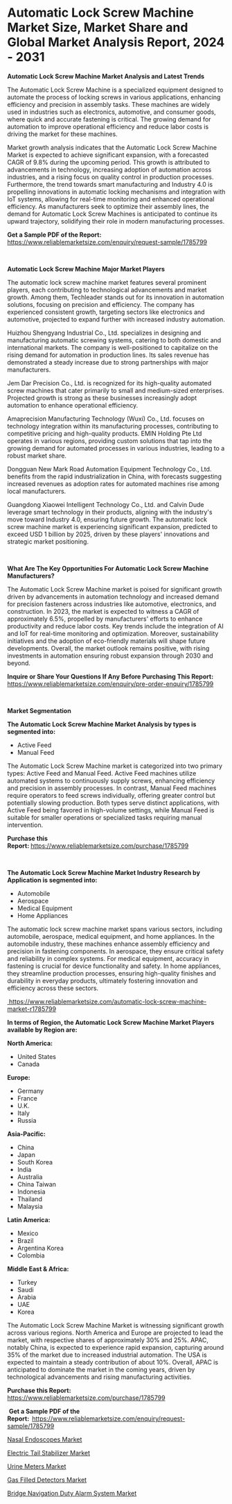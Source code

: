 <p><h1>Automatic Lock Screw Machine Market Size, Market Share and Global Market Analysis Report, 2024 - 2031</h1></p><p><strong>Automatic Lock Screw Machine Market Analysis and Latest Trends</strong></p>
<p><p>The Automatic Lock Screw Machine is a specialized equipment designed to automate the process of locking screws in various applications, enhancing efficiency and precision in assembly tasks. These machines are widely used in industries such as electronics, automotive, and consumer goods, where quick and accurate fastening is critical. The growing demand for automation to improve operational efficiency and reduce labor costs is driving the market for these machines.</p><p>Market growth analysis indicates that the Automatic Lock Screw Machine Market is expected to achieve significant expansion, with a forecasted CAGR of 9.8% during the upcoming period. This growth is attributed to advancements in technology, increasing adoption of automation across industries, and a rising focus on quality control in production processes. Furthermore, the trend towards smart manufacturing and Industry 4.0 is propelling innovations in automatic locking mechanisms and integration with IoT systems, allowing for real-time monitoring and enhanced operational efficiency. As manufacturers seek to optimize their assembly lines, the demand for Automatic Lock Screw Machines is anticipated to continue its upward trajectory, solidifying their role in modern manufacturing processes.</p></p>
<p><strong>Get a Sample PDF of the Report:&nbsp;</strong> <a href="https://www.reliablemarketsize.com/enquiry/request-sample/1785799?utm_campaign=1103&utm_medium=2&utm_source=Github&utm_content=ia&utm_term=09102024&utm_id=automatic-lock-screw-machine">https://www.reliablemarketsize.com/enquiry/request-sample/1785799</a></p>
<p>&nbsp;</p>
<p><strong>Automatic Lock Screw Machine Major Market Players</strong></p>
<p><p>The automatic lock screw machine market features several prominent players, each contributing to technological advancements and market growth. Among them, Techleader stands out for its innovation in automation solutions, focusing on precision and efficiency. The company has experienced consistent growth, targeting sectors like electronics and automotive, projected to expand further with increased industry automation.</p><p>Huizhou Shengyang Industrial Co., Ltd. specializes in designing and manufacturing automatic screwing systems, catering to both domestic and international markets. The company is well-positioned to capitalize on the rising demand for automation in production lines. Its sales revenue has demonstrated a steady increase due to strong partnerships with major manufacturers.</p><p>Jem Dar Precision Co., Ltd. is recognized for its high-quality automated screw machines that cater primarily to small and medium-sized enterprises. Projected growth is strong as these businesses increasingly adopt automation to enhance operational efficiency. </p><p>Amaprecision Manufacturing Technology (Wuxi) Co., Ltd. focuses on technology integration within its manufacturing processes, contributing to competitive pricing and high-quality products. EMIN Holding Pte Ltd operates in various regions, providing custom solutions that tap into the growing demand for automated processes in various industries, leading to a robust market share. </p><p>Dongguan New Mark Road Automation Equipment Technology Co., Ltd. benefits from the rapid industrialization in China, with forecasts suggesting increased revenues as adoption rates for automated machines rise among local manufacturers.</p><p>Guangdong Xiaowei Intelligent Technology Co., Ltd. and Calvin Dude leverage smart technology in their products, aligning with the industry's move toward Industry 4.0, ensuring future growth. The automatic lock screw machine market is experiencing significant expansion, predicted to exceed USD 1 billion by 2025, driven by these players' innovations and strategic market positioning.</p></p>
<p>&nbsp;</p>
<p><strong>What Are The Key Opportunities For Automatic Lock Screw Machine Manufacturers?</strong></p>
<p><p>The Automatic Lock Screw Machine market is poised for significant growth driven by advancements in automation technology and increased demand for precision fasteners across industries like automotive, electronics, and construction. In 2023, the market is expected to witness a CAGR of approximately 6.5%, propelled by manufacturers' efforts to enhance productivity and reduce labor costs. Key trends include the integration of AI and IoT for real-time monitoring and optimization. Moreover, sustainability initiatives and the adoption of eco-friendly materials will shape future developments. Overall, the market outlook remains positive, with rising investments in automation ensuring robust expansion through 2030 and beyond.</p></p>
<p><strong>Inquire or Share Your Questions If Any Before Purchasing This Report:</strong> <a href="https://www.reliablemarketsize.com/enquiry/pre-order-enquiry/1785799?utm_campaign=1103&utm_medium=2&utm_source=Github&utm_content=ia&utm_term=09102024&utm_id=automatic-lock-screw-machine">https://www.reliablemarketsize.com/enquiry/pre-order-enquiry/1785799</a></p>
<p>&nbsp;</p>
<p><strong>Market Segmentation</strong></p>
<p><strong>The Automatic Lock Screw Machine Market Analysis by types is segmented into:</strong></p>
<p><ul><li>Active Feed</li><li>Manual Feed</li></ul></p>
<p><p>The Automatic Lock Screw Machine market is categorized into two primary types: Active Feed and Manual Feed. Active Feed machines utilize automated systems to continuously supply screws, enhancing efficiency and precision in assembly processes. In contrast, Manual Feed machines require operators to feed screws individually, offering greater control but potentially slowing production. Both types serve distinct applications, with Active Feed being favored in high-volume settings, while Manual Feed is suitable for smaller operations or specialized tasks requiring manual intervention.</p></p>
<p><strong>Purchase this Report:&nbsp;</strong><a href="https://www.reliablemarketsize.com/purchase/1785799?utm_campaign=1103&utm_medium=2&utm_source=Github&utm_content=ia&utm_term=09102024&utm_id=automatic-lock-screw-machine">https://www.reliablemarketsize.com/purchase/1785799</a></p>
<p>&nbsp;</p>
<p><strong>The Automatic Lock Screw Machine Market Industry Research by Application is segmented into:</strong></p>
<p><ul><li>Automobile</li><li>Aerospace</li><li>Medical Equipment</li><li>Home Appliances</li></ul></p>
<p><p>The automatic lock screw machine market spans various sectors, including automobile, aerospace, medical equipment, and home appliances. In the automobile industry, these machines enhance assembly efficiency and precision in fastening components. In aerospace, they ensure critical safety and reliability in complex systems. For medical equipment, accuracy in fastening is crucial for device functionality and safety. In home appliances, they streamline production processes, ensuring high-quality finishes and durability in everyday products, ultimately fostering innovation and efficiency across these sectors.</p></p>
<p><a href="https://www.reliablemarketsize.com/automatic-lock-screw-machine-market-r1785799?utm_campaign=1103&utm_medium=2&utm_source=Github&utm_content=ia&utm_term=09102024&utm_id=automatic-lock-screw-machine">&nbsp;https://www.reliablemarketsize.com/automatic-lock-screw-machine-market-r1785799</a></p>
<p><strong>In terms of Region, the Automatic Lock Screw Machine Market Players available by Region are:</strong></p>
<p>
    <p> <strong> North America: </strong>
        <ul>
            <li>United States</li>
            <li>Canada</li>
        </ul>
        </p> 
    <p> <strong> Europe: </strong>
        <ul>
            <li>Germany</li>
            <li>France</li>
            <li>U.K.</li>
            <li>Italy</li>
            <li>Russia</li>
        </ul>
        </p> 
    <p> <strong> Asia-Pacific: </strong>
        <ul>
            <li>China</li>
            <li>Japan</li>
            <li>South Korea</li>
            <li>India</li>
            <li>Australia</li>
            <li>China Taiwan</li>
            <li>Indonesia</li>
            <li>Thailand</li>
            <li>Malaysia</li>
        </ul>
        </p> 
    <p> <strong> Latin America: </strong>
        <ul>
            <li>Mexico</li>
            <li>Brazil</li>
            <li>Argentina Korea</li>
            <li>Colombia</li>
        </ul>
        </p> 
    <p> <strong> Middle East & Africa: </strong>
        <ul>
            <li>Turkey</li>
            <li>Saudi</li>
            <li>Arabia</li>
            <li>UAE</li>
            <li>Korea</li>
        </ul>
    </p>
    </p>
<p><p>The Automatic Lock Screw Machine Market is witnessing significant growth across various regions. North America and Europe are projected to lead the market, with respective shares of approximately 30% and 25%. APAC, notably China, is expected to experience rapid expansion, capturing around 35% of the market due to increased industrial automation. The USA is expected to maintain a steady contribution of about 10%. Overall, APAC is anticipated to dominate the market in the coming years, driven by technological advancements and rising manufacturing activities.</p></p>
<p><strong>Purchase this Report: </strong><a href="https://www.reliablemarketsize.com/purchase/1785799?utm_campaign=1103&utm_medium=2&utm_source=Github&utm_content=ia&utm_term=09102024&utm_id=automatic-lock-screw-machine">https://www.reliablemarketsize.com/purchase/1785799</a></p>
<p>&nbsp;<strong>Get a Sample PDF of the Report:&nbsp;&nbsp;</strong><a href="https://www.reliablemarketsize.com/enquiry/request-sample/1785799?utm_campaign=1103&utm_medium=2&utm_source=Github&utm_content=ia&utm_term=09102024&utm_id=automatic-lock-screw-machine">https://www.reliablemarketsize.com/enquiry/request-sample/1785799</a></p>
<p><strong></strong></p>
<p><p><a href="https://www.linkedin.com/pulse/nasal-endoscopes-market-dynamics-application-types-emerging-fjz2f?utm_campaign=1103&utm_medium=2&utm_source=Github&utm_content=ia&utm_term=09102024&utm_id=automatic-lock-screw-machine">Nasal Endoscopes Market</a></p><p><a href="https://github.com/buzzeoihwerleex/Market-Research-Report-List-1/blob/main/electric-tail-stabilizer-market.md?utm_campaign=1103&utm_medium=2&utm_source=Github&utm_content=ia&utm_term=09102024&utm_id=automatic-lock-screw-machine">Electric Tail Stabilizer Market</a></p><p><a href="https://www.linkedin.com/pulse/global-urine-meters-market-analysis-trends-forecasts-growth-opportunities-xds5c?utm_campaign=1103&utm_medium=2&utm_source=Github&utm_content=ia&utm_term=09102024&utm_id=automatic-lock-screw-machine">Urine Meters Market</a></p><p><a href="https://www.linkedin.com/pulse/deep-dive-gas-filled-detectors-market-itstrends-segmentation-pndtf?utm_campaign=1103&utm_medium=2&utm_source=Github&utm_content=ia&utm_term=09102024&utm_id=automatic-lock-screw-machine">Gas Filled Detectors Market</a></p><p><a href="https://github.com/danyelltzmol/Market-Research-Report-List-1/blob/main/bridge-navigation-duty-alarm-system-market.md?utm_campaign=1103&utm_medium=2&utm_source=Github&utm_content=ia&utm_term=09102024&utm_id=automatic-lock-screw-machine">Bridge Navigation Duty Alarm System Market</a></p></p>